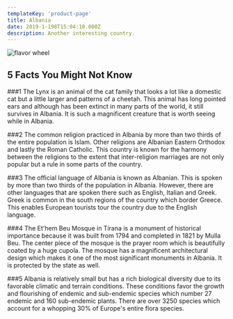 ```yaml
---
templateKey: 'product-page'
title: Albania
date: 2019-1-198T15:04:10.000Z
description: Another interesting country.
---
```


![flavor wheel](/img/flags/Albania_Flag.jpg)

## 5 Facts You Might Not Know

###1
The Lynx is an animal of the cat family that looks a lot like a domestic cat but a little larger and patterns of a cheetah. This animal has long pointed ears and although has been extinct in many parts of the world, it still survives in Albania. It is such a magnificent creature that is worth seeing while in Albania.

###2
The common religion practiced in Albania by more than two thirds of the entire population is Islam. Other religions are Albanian Eastern Orthodox and lastly the Roman Catholic. This country is known for the harmony between the religions to the extent that inter-religion marriages are not only popular but a rule in some parts of the country.

###3
The official language of Albania is known as Albanian. This is spoken by more than two thirds of the population in Albania. However, there are other languages that are spoken there such as English, Italian and Greek. Greek is common in the south regions of the country which border Greece. This enables European tourists tour the country due to the English language.

###4
The Et'hem Beu Mosque in Tirana is a monument of historical importance because it was built from 1794 and completed in 1821 by Mulla Beu. The center piece of the mosque is the prayer room which is beautifully coated by a huge cupola. The mosque has a magnificent architectural design which makes it one of the most significant monuments in Albania. It is protected by the state as well.

###5
Albania is relatively small but has a rich biological diversity due to its favorable climatic and terrain conditions. These conditions favor the growth and flourishing of endemic and sub-endemic species which number 27 endemic and 160 sub-endemic plants. There are over 3250 species which account for a whopping 30% of Europe's entire flora species.
